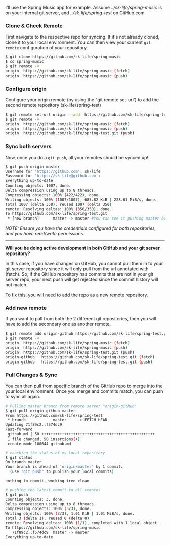 

I'll use the Spring Music app for example. Assume _../sk-life/spring-music_ is on your internal git server, and _../sk-life/spring-test_ on GitHub.com.


### Clone & Check Remote
First navigate to the respective repo for syncing. If it's not already cloned, clone it to your local environment.
You can then view your current `git remote` configuration of your repository.

```bash
$ git clone https://github.com/sk-life/spring-music
$ cd spring-music
$ git remote -v
origin	https://github.com/sk-life/spring-music (fetch)
origin	https://github.com/sk-life/spring-music (push)
```
### Configure origin  
Configure your origin remote (by using the "git remote set-url') to add the second remote repository (sk-life/spring-test)

```bash
$ git remote set-url origin --add  https://github.com/sk-life/spring-test.git
$ git remote -v
origin	https://github.com/sk-life/spring-music (fetch)
origin	https://github.com/sk-life/spring-music (push)
origin	https://github.com/sk-life/spring-test.git (push)
```
### Sync both servers
Now, once you do a `git push`, all your remotes should be synced up!
```bash
$ git push origin master
Username for 'https://github.com': sk-life
Password for 'https://sk-life@github.com':
Everything up-to-date
Counting objects: 1007, done.
Delta compression using up to 8 threads.
Compressing objects: 100% (422/422), done.
Writing objects: 100% (1007/1007), 685.82 KiB | 228.61 MiB/s, done.
Total 1007 (delta 350), reused 1007 (delta 350)
remote: Resolving deltas: 100% (350/350), done.
To https://github.com/sk-life/spring-test.git
 * [new branch]      master -> master #You can see it pushing master branch to remote repo
```

_NOTE: Ensure you have the credentials configured for both repositories, and you have read/write permissions._

----

**Will you be doing active development in both GitHub and your git server repository?**

In this case, if you have changes on GitHub, you cannot pull them in to your git server repository since it will only pull from the url annotated with (fetch). So, if the GitHub repository has commits that are not in your git server repo, your next push will get rejected since the commit history will not match.

To fix this, you will need to add the repo as a new remote repository.

### Add new remote
If you want to pull from both the 2 different git repositories, then you will have to add the secondary one as another remote.
```bash
$ git remote add origin-github https://github.com/sk-life/spring-test.git
$ git remote -v
origin	https://github.com/sk-life/spring-music (fetch)
origin	https://github.com/sk-life/spring-music (push)
origin	https://github.com/sk-life/spring-test.git (push)
origin-github	https://github.com/sk-life/spring-test.git (fetch)
origin-github	https://github.com/sk-life/spring-test.git (push)
```

### Pull Changes & Sync
You can then pull from specific branch of the GitHub repo to merge into the your local environment. Once you merge and commits match, you can push to sync all again.
```bash
# Pulling master branch from remote server "origin-github"
$ git pull origin-github master
From https://github.com/sk-life/spring-test
 * branch            master     -> FETCH_HEAD
Updating 71f89c2..f574dc9
Fast-forward
 github.md | 50 ++++++++++++++++++++++++++++++++++++++++++++++++++
 1 file changed, 50 insertions(+)
 create mode 100644 github.md

# checking the status of my local repository
$ git status
On branch master
Your branch is ahead of 'origin/master' by 1 commit.
  (use "git push" to publish your local commits)

nothing to commit, working tree clean

# pushing the latest commit to all remotes
$ git push
Counting objects: 3, done.
Delta compression using up to 8 threads.
Compressing objects: 100% (3/3), done.
Writing objects: 100% (3/3), 1.01 KiB | 1.01 MiB/s, done.
Total 3 (delta 1), reused 0 (delta 0)
remote: Resolving deltas: 100% (1/1), completed with 1 local object.
To https://github.com/sk-life/spring-music
   71f89c2..f574dc9  master -> master
Everything up-to-date
```
